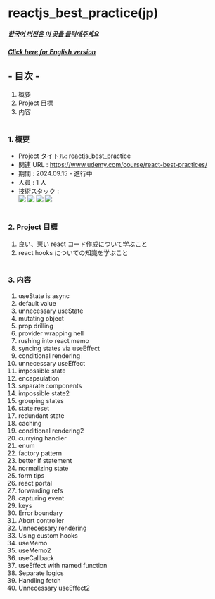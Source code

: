 # reactjs_best_practice(jp)

##### [한국어 버전은 이 곳을 클릭해주세요](README.md)

##### [Click here for English version](README_EN.md)

## - 目次 -

1. 概要
2. Project 目標
3. 内容
   </br>
   </br>

### 1. 概要

- Project タイトル: reactjs_best_practice
- 関連 URL : https://www.udemy.com/course/react-best-practices/
- 期間 : 2024.09.15 - 進行中
- 人員 : 1 人
- 技術スタック : </br>
  <img src="https://img.shields.io/badge/HTML5-E34F26?style=for-the-badge&logo=HTML5&logoColor=white">
  <img src="https://img.shields.io/badge/CSS3-1572B6?style=for-the-badge&logo=CSS3&logoColor=white">
  <img src="https://img.shields.io/badge/Typescript-3178C6?style=for-the-badge&logo=Typescript&logoColor=white">
  <img src="https://img.shields.io/badge/React-61DAFB?style=for-the-badge&logo=react&logoColor=white">
  </br>
  </br>

### 2. Project 目標

1. 良い、悪い react コード作成について学ぶこと
2. react hooks についての知識を学ぶこと
   </br>
   </br>

### 3. 内容

1. useState is async
2. default value
3. unnecessary useState
4. mutating object
5. prop drilling
6. provider wrapping hell
7. rushing into react memo
8. syncing states via useEffect
9. conditional rendering
10. unnecessary useEffect
11. impossible state
12. encapsulation
13. separate components
14. impossible state2
15. grouping states
16. state reset
17. redundant state
18. caching
19. conditional rendering2
20. currying handler
21. enum
22. factory pattern
23. better if statement
24. normalizing state
25. form tips
26. react portal
27. forwarding refs
28. capturing event
29. keys
30. Error boundary
31. Abort controller
32. Unnecessary rendering
33. Using custom hooks
34. useMemo
35. useMemo2
36. useCallback
37. useEffect with named function
38. Separate logics
39. Handling fetch
40. Unnecessary useEffect2
